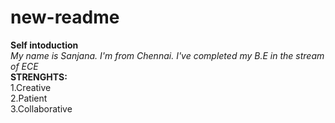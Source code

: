 # new-readme
**Self intoduction**\
*My name is Sanjana. I'm from Chennai. I've completed my B.E in the stream of ECE*\
**STRENGHTS:**\
1.Creative\
2.Patient\
3.Collaborative



